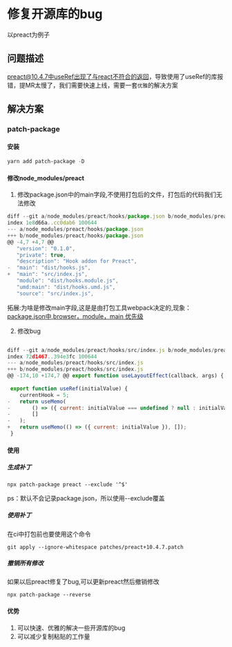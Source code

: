 # 修复开源库的bug
以preact为例子
## 问题描述
preact@10.4.7中useRef出现了与react不符合的返回，导致使用了useRef的库报错，提MR太慢了，我们需要快速上线，需要一套`优雅`的解决方案

## 解决方案
### patch-package
#### 安装
```powershell
yarn add patch-package -D
```

#### 修改node_modules/preact
1. 修改package.json中的main字段,不使用打包后的文件，打包后的代码我们无法修改
```js
diff --git a/node_modules/preact/hooks/package.json b/node_modules/preact/hooks/package.json
index 1e8d66a..cc0dab6 100644
--- a/node_modules/preact/hooks/package.json
+++ b/node_modules/preact/hooks/package.json
@@ -4,7 +4,7 @@
   "version": "0.1.0",
   "private": true,
   "description": "Hook addon for Preact",
-  "main": "dist/hooks.js",
+  "main": "src/index.js",
   "module": "dist/hooks.module.js",
   "umd:main": "dist/hooks.umd.js",
   "source": "src/index.js",
```
拓展:为啥是修改main字段,这是是由打包工具webpack决定的,现象：[package.json中,browser，module，main 优先级](https://segmentfault.com/a/1190000019438150)

2. 修改bug
```js

diff --git a/node_modules/preact/hooks/src/index.js b/node_modules/preact/hooks/src/index.js
index 72d1467..394e3fc 100644
--- a/node_modules/preact/hooks/src/index.js
+++ b/node_modules/preact/hooks/src/index.js
@@ -174,10 +174,7 @@ export function useLayoutEffect(callback, args) {
 
 export function useRef(initialValue) {
 	currentHook = 5;
-	return useMemo(
-		() => ({ current: initialValue === undefined ? null : initialValue }),
-		[]
-	);
+	return useMemo(() => ({ current: initialValue }), []);
 }
```

#### 使用

##### 生成补丁
```shell
npx patch-package preact --exclude '^$' 
```
ps：默认不会记录package.json，所以使用--exclude覆盖

##### 使用补丁
在ci中打包前也要使用这个命令
```shell
git apply --ignore-whitespace patches/preact+10.4.7.patch
```

##### 撤销所有修改
如果以后preact修复了bug,可以更新preact然后撤销修改

```shell
npx patch-package --reverse 
```

#### 优势

1. 可以快速、优雅的解决一些开源库的bug
2. 可以减少复制粘贴的工作量


